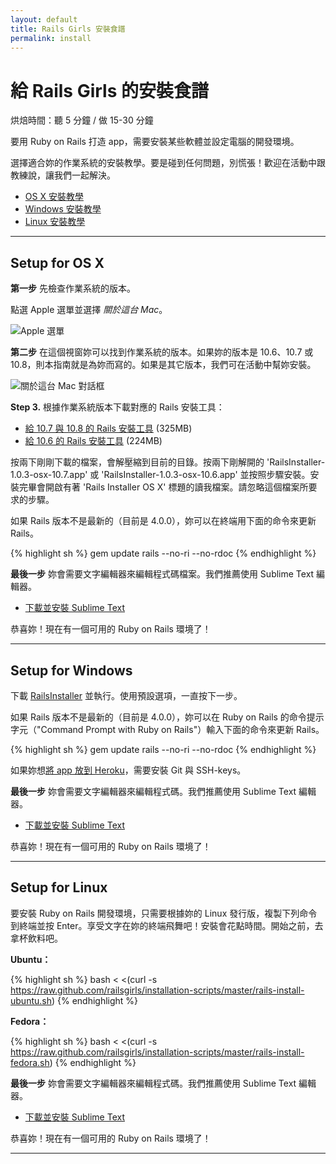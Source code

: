 ```yaml
---
layout: default
title: Rails Girls 安裝食譜
permalink: install
---
```


# 給 Rails Girls 的安裝食譜
<span class="muted">烘焙時間：聽 5 分鐘 / 做 15-30 分鐘</span>

要用 Ruby on Rails 打造 app，需要安裝某些軟體並設定電腦的開發環境。

選擇適合妳的作業系統的安裝教學。要是碰到任何問題，別慌張！歡迎在活動中跟教練說，讓我們一起解決。

* [OS X 安裝教學](#setup_for_os_x)
* [Windows 安裝教學](#setup_for_windows)
* [Linux 安裝教學](#setup_for_linux)

<hr />

## Setup for OS X

**第一步** 先檢查作業系統的版本。

點選 Apple 選單並選擇 *關於這台 Mac*。

![Apple 選單](/images/1.png "Apple menu")

**第二步** 在這個視窗妳可以找到作業系統的版本。如果妳的版本是 10.6、10.7 或 10.8，則本指南就是為妳而寫的。如果是其它版本，我們可在活動中幫妳安裝。

![關於這台 Mac 對話框](/images/2.png "About this Mac dialog")

**Step 3.** 根據作業系統版本下載對應的 Rails 安裝工具：

* [給 10.7 與 10.8 的 Rails 安裝工具](http://railsinstaller.s3.amazonaws.com/RailsInstaller-1.0.4-osx-10.7.app.tgz) <span class="muted">(325MB)</span>
* [給 10.6 的 Rails 安裝工具](http://railsinstaller.s3.amazonaws.com/RailsInstaller-1.0.4-osx-10.6.app.tgz) <span class="muted">(224MB)</span>

按兩下剛剛下載的檔案，會解壓縮到目前的目錄。按兩下剛解開的 'RailsInstaller-1.0.3-osx-10.7.app' 或 'RailsInstaller-1.0.3-osx-10.6.app' 並按照步驟安裝。安裝完畢會開啟有著 'Rails Installer OS X' 標題的讀我檔案。請忽略這個檔案所要求的步驟。

如果 Rails 版本不是最新的（目前是 4.0.0），妳可以在終端用下面的命令來更新 Rails。

{% highlight sh %}
gem update rails --no-ri --no-rdoc
{% endhighlight %}

**最後一步** 妳會需要文字編輯器來編輯程式碼檔案。我們推薦使用 Sublime Text 編輯器。

* [下載並安裝 Sublime Text](http://www.sublimetext.com/2)

恭喜妳！現在有一個可用的 Ruby on Rails 環境了！

<hr />

## Setup for Windows

下載 [RailsInstaller](https://github.com/railsinstaller/railsinstaller-windows/releases/download/2.2.2/railsinstaller-2.2.2.exe) 並執行。使用預設選項，一直按下一步。

如果 Rails 版本不是最新的（目前是 4.0.0），妳可以在 Ruby on Rails 的命令提示字元（"Command Prompt with Ruby on Rails"）輸入下面的命令來更新 Rails。

{% highlight sh %}
gem update rails --no-ri --no-rdoc
{% endhighlight %}

如果妳想[將 app 放到 Heroku](/heroku)，需要安裝 Git 與 SSH-keys。

**最後一步** 妳會需要文字編輯器來編輯程式碼。我們推薦使用 Sublime Text 編輯器。

* [下載並安裝 Sublime Text](http://www.sublimetext.com/2)

恭喜妳！現在有一個可用的 Ruby on Rails 環境了！

<hr />

## Setup for Linux

要安裝 Ruby on Rails 開發環境，只需要根據妳的 Linux 發行版，複製下列命令到終端並按 Enter。享受文字在妳的終端飛舞吧！安裝會花點時間。開始之前，去拿杯飲料吧。

**Ubuntu：**

{% highlight sh %}
bash < <(curl -s https://raw.github.com/railsgirls/installation-scripts/master/rails-install-ubuntu.sh)
{% endhighlight %}

**Fedora：**

{% highlight sh %}
bash < <(curl -s https://raw.github.com/railsgirls/installation-scripts/master/rails-install-fedora.sh)
{% endhighlight %}

**最後一步** 妳會需要文字編輯器來編輯程式碼。我們推薦使用 Sublime Text 編輯器。

* [下載並安裝 Sublime Text](http://www.sublimetext.com/2)

恭喜妳！現在有一個可用的 Ruby on Rails 環境了！

<hr />
